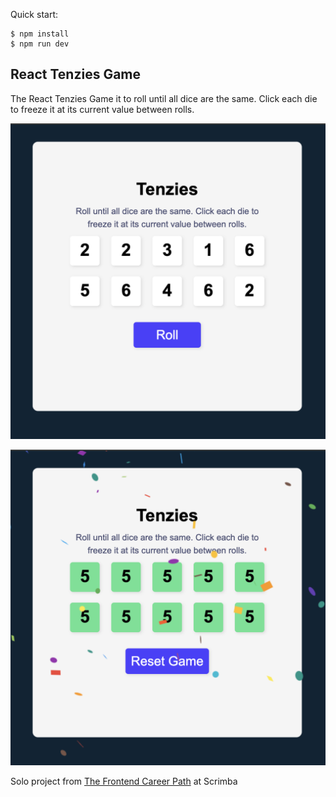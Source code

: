 Quick start:

```
$ npm install
$ npm run dev

```

## React Tenzies Game

The React Tenzies Game it to roll until all dice are the same. Click each die to freeze it at its current value between rolls.

![tenzie](screenshot1.png)

![tenzie](screenshot2.png)

Solo project from [The Frontend Career Path](https://scrimba.com/learn/frontend) at Scrimba
